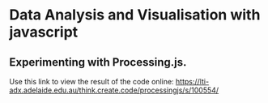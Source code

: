 # Data Analysis and Visualisation with javascript 

## Experimenting with Processing.js.

Use this link to view the result of the code online: https://lti-adx.adelaide.edu.au/think.create.code/processingjs/s/100554/
